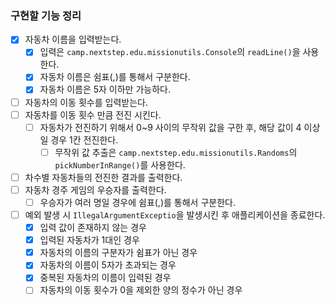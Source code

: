 ### 구현할 기능 정리

- [x] 자동차 이름을 입력받는다.
    - [x] 입력은 `camp.nextstep.edu.missionutils.Console`의 `readLine()`을 사용한다.
    - [x] 자동차 이름은 쉼표(,)를 통해서 구분한다.
    - [x] 자동차 이름은 5자 이하만 가능하다.
- [ ] 자동차의 이동 횟수를 입력받는다.
- [ ] 자동차를 이동 횟수 만큼 전진 시킨다.
    - [ ] 자동차가 전진하기 위해서 0~9 사이의 무작위 값을 구한 후, 해당 값이 4 이상일 경우 1칸 전진한다.
        - [ ] 무작위 값 추출은 `camp.nextstep.edu.missionutils.Randoms`의 `pickNumberInRange()`를 사용한다.
- [ ] 차수별 자동차들의 전진한 결과를 출력한다.
- [ ] 자동차 경주 게임의 우승자를 출력한다.
    - [ ] 우승자가 여러 명일 경우에 쉼표(,)를 통해서 구분한다.
- [ ] 예외 발생 시 `IllegalArgumentExceptio`을 발생시킨 후 애플리케이션을 종료한다.
    - [x] 입력 값이 존재하지 않는 경우
    - [x] 입력된 자동차가 1대인 경우
    - [x] 자동차의 이름의 구분자가 쉼표가 아닌 경우
    - [x] 자동차의 이름이 5자가 초과되는 경우
    - [x] 중복된 자동차의 이름이 입력된 경우
    - [ ] 자동차의 이동 횟수가 0을 제외한 양의 정수가 아닌 경우